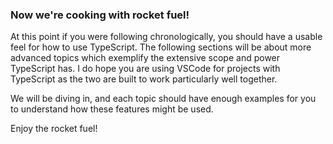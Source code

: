 ### Now we're cooking with rocket fuel!
At this point if you were following chronologically, you should have a usable feel for how to use TypeScript. The following sections will be about more advanced topics which exemplify the extensive scope and power TypeScript has. I do hope you are using VSCode for projects with TypeScript as the two are built to work particularly well together. 

We will be diving in, and each topic should have enough examples for you to understand how these features might be used.

Enjoy the rocket fuel!